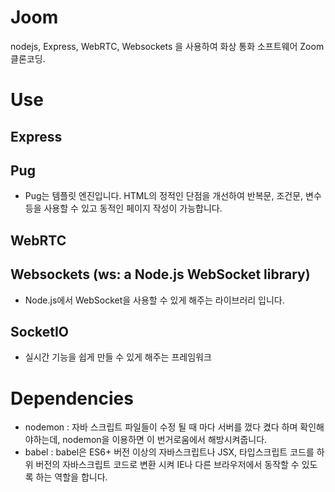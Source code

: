 # Joom

nodejs, Express, WebRTC, Websockets 을 사용하여 화상 통화 소프트웨어 Zoom 클론코딩.

# Use

## Express

## Pug

- Pug는 템플릿 엔진입니다. HTML의 정적인 단점을 개선하여 반복문, 조건문, 변수 등을 사용할 수 있고 동적인 페이지 작성이 가능합니다.

## WebRTC

## Websockets (ws: a Node.js WebSocket library)

- Node.js에서 WebSocket을 사용할 수 있게 해주는 라이브러리 입니다.

## SocketIO

- 실시간 기능을 쉽게 만들 수 있게 해주는 프레임워크

# Dependencies

- nodemon : 자바 스크립트 파일들이 수정 될 때 마다 서버를 껐다 켰다 하며 확인해야하는데, nodemon을 이용하면 이 번거로움에서 해방시켜줍니다.
- babel : babel은 ES6+ 버전 이상의 자바스크립트나 JSX, 타입스크립트 코드를 하위 버전의 자바스크립트 코드로 변환 시켜 IE나 다른 브라우저에서 동작할 수 있도록 하는 역할을 합니다.
